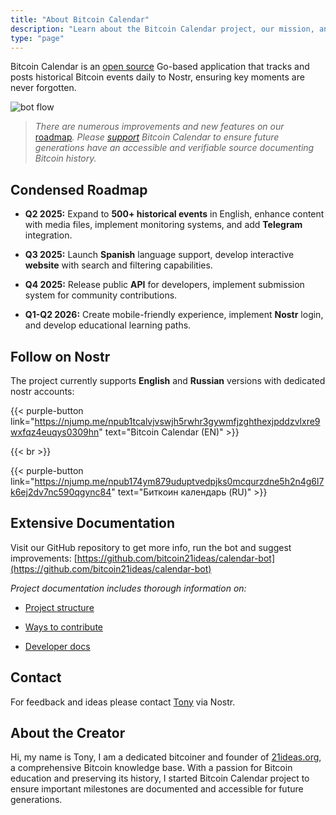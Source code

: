 ```yaml
---
title: "About Bitcoin Calendar"
description: "Learn about the Bitcoin Calendar project, our mission, and the team"
type: "page"
---
```


Bitcoin Calendar is an [open source](https://github.com/bitcoin21ideas/calendar-bot) Go-based application that tracks and posts historical Bitcoin events daily to Nostr, ensuring key moments are never forgotten.

![bot flow](/images/bot-flow.webp)

> _There are numerous improvements and new features on our_ [roadmap](/roadmap/)_. Please [support](/support/) Bitcoin Calendar to ensure future generations have an accessible and verifiable source documenting Bitcoin history._

## Condensed Roadmap

*   **Q2 2025:** Expand to __500+ historical events__ in English, enhance content with media files, implement monitoring systems, and add __Telegram__ integration.
    
*   **Q3 2025:** Launch __Spanish__ language support, develop interactive __website__ with search and filtering capabilities.
    
*   **Q4 2025:** Release public __API__ for developers, implement submission system for community contributions.
    
*   **Q1-Q2 2026:** Create mobile-friendly experience, implement __Nostr__ login, and develop educational learning paths.
    
## Follow on Nostr

The project currently supports __English__ and __Russian__ versions with dedicated nostr accounts:

{{< purple-button link="https://njump.me/npub1tcalvjvswjh5rwhr3gywmfjzghthexjpddzvlxre9wxfqz4euqys0309hn" text="Bitcoin Calendar (EN)" >}}

{{< br >}}

{{< purple-button link="https://njump.me/npub174ym879uduptvedpjks0mcqurzdne5h2n4g6l7k6ej2dv7nc590qgync84" text="Биткоин календарь (RU)" >}}

## Extensive Documentation

Visit our GitHub repository to get more info, run the bot and suggest improvements: [https://github.com/bitcoin21ideas/calendar-bot](https://github.com/bitcoin21ideas/calendar-bot)

_Project documentation includes thorough information on:_

*   [Project structure](https://github.com/Bitcoin-Calendar/calendar-bot/blob/main/docs/PROJECT_STRUCTURE.md)
    
*   [Ways to contribute](https://github.com/Bitcoin-Calendar/calendar-bot/blob/main/docs/CONTRIBUTING.md)
    
*   [Developer docs](https://github.com/Bitcoin-Calendar/calendar-bot/blob/main/docs/DEVELOPMENT.md)
    

## Contact

For feedback and ideas please contact [Tony](https://njump.me/npub10awzknjg5r5lajnr53438ndcyjylgqsrnrtq5grs495v42qc6awsj45ys7) via Nostr.

## About the Creator

Hi, my name is Tony, I am a dedicated bitcoiner and founder of [21ideas.org](https://21ideas.org/en/), a comprehensive Bitcoin knowledge base. With a passion for Bitcoin education and preserving its history, I started Bitcoin Calendar project to ensure important milestones are documented and accessible for future generations.

